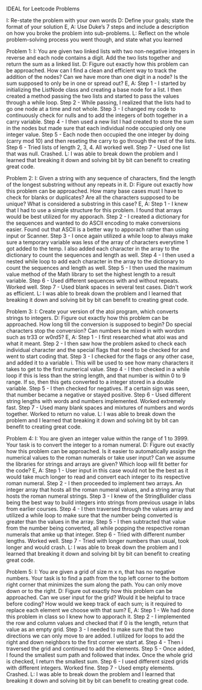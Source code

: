 IDEAL for Leetcode Problems

I: Re-state the problem with your own words
D: Define your goals; state the format of your solution
E, A: Use Duke’s 7 steps and include a description on how you broke the problem into sub-problems.
L: Reflect on the whole problem-solving process you went though, and state what you learned

Problem 1:
  I: You are given two linked lists with two non-negative integers in reverse and each node contains a digit. Add the two lists together and return the sum as a linked list.
  D: Figure out exactly how this problem can be approached. How can I find a clean and efficient way to track the addition of the nodes? Can we have more than one digit in a node? Is the sum supposed to only be in one or spread out?
  E, A: Step 1 - I started by initializing the ListNode class and creating a base node for a list. I then created a method passing the two lists and started to pass the values through a while loop.
        Step 2 - While passing, I realized that the lists had to go one node at a time and not whole.
        Step 3 - I changed my code to continuously check for nulls and to add the integers of both together in a carry variable.
        Step 4 - I then used a new list I had created to store the sum in the nodes but made sure that each individual node occupied only one integer value.
        Step 5 - Each node then occupied the one integer by doing (carry mod 10) and then reseting the carry to go through the rest of the lists.
        Step 6 - Tried lists of length 2, 3, 4. All worked well.
        Step 7 - Used one list that was null. Crashed.
  L: I was able to break down the problem and I learned that breaking it down and solving bit by bit can benefit to creating great code.

Problem 2:
  I: Given a string with any sequence of characters, find the length of the longest substring without any repeats in it.
  D: Figure out exactly how this problem can be approached. How many base cases must I have to check for blanks or duplicates? Are all the characters supposed to be unique? What is considered a substring in this case?
  E, A: Step 1 - I knew that I had to use a simple structure for this problem. I found that arrays would be best utilized for my apporach.
        Step 2 - I created a dictionary for the sequences and wanted to do ASCII encoding to make conversions easier. Found out that ASCII is a better way to apporach rather than using input or Scanner.
        Step 3 - I once again utilized a while loop to always make sure a temporary variable was less of the array of characters everytime 1 got added to the temp. I also added each character in the array to the dictionary to count the sequences and length as well.
        Step 4 - I then used a nested while loop to add each character in the array to the dictionary to count the sequences and length as well.
        Step 5 - I then used the maximum value method of the Math library to set the highest length to a result variable.
        Step 6 - Used different sequences with and without repeats. Worked well.
        Step 7 - Used blank spaces in several test cases. Didn't work as efficient.
  L: I was able to break down the problem and I learned that breaking it down and solving bit by bit can benefit to creating great code.
 
Problem 3:
  I: Create your version of the atoi program, which converts strings to integers. 
  D: Figure out exactly how this problem can be approached. How long till the conversion is supposed to begin? Do special characters stop the conversion? Can numbers be mixed in with wordsm such as tr33 or w0rd5?
  E, A: Step 1 - I first researched what atoi was and what it meant.
        Step 2 - I then saw how the problem asked to check each individual character and the special flags that need to be checked for and went to start coding that.
        Step 3 - I checked for the flags or any other case, and added it to a variable i. This will be used to see how many characters it takes to get to the first numerical value. 
        Step 4 - I then checked in a while loop if this is less than the string length, and that number is within 0 to 9 range. If so, then this gets converted to a integer stored in a double variable.
        Step 5 - I then checked for negatives. If a certain sign was seen, that number became a negative or stayed positive.
        Step 6 - Used different string lengths with words and numbers implemented. Worked extremely fast.
        Step 7 - Used many blank spaces and mixtures of numbers and words together. Worked to return no value.
  L: I was able to break down the problem and I learned that breaking it down and solving bit by bit can benefit to creating great code.

Problem 4:
  I: You are given an integer value within the range of 1 to 3999. Your task is to convert the integer to a roman numeral.
  D: Figure out exactly how this problem can be approached. Is it easier to automatically assign the numerical values to the roman numerals or take user input? Can we assume the libraries for strings and arrays are given? Which loop will fit better for the code?
  E, A: Step 1 - User input in this case would not be the best as it would take much longer to read and convert each integer to its respective roman numeral.
        Step 2 - I then proceeded to implement two arrays. An integer array that hosts all the roman numeral values, and a string array that hosts the roman numeral strings.
        Step 3 - I knew of the StringBuilder class being the best way to build integers into strings from previous usage in labs from earlier courses. 
        Step 4 - I then traversed through the values array and utilized a while loop to make sure that the number being converted is greater than the values in the array.
        Step 5 - I then subtracted that value from the number being converted, all while popping the respective roman numerals that amke up that integer.
        Step 6 - Tried with different number lengths. Worked well.
        Step 7 - Tried with longer numbers than usual, took longer and would crash.
  L: I was able to break down the problem and I learned that breaking it down and solving bit by bit can benefit to creating great code.

Problem 5:
  I: You are given a grid of size m x n, that has no negative numbers. Your task is to find a path from the top left corner to the bottom right corner that minimizes the sum along the path. You can only move down or to the right. 
  D: Figure out exactly how this problem can be approached. Can we user input for the grid? Would it be helpful to trace before coding? How would we keep track of each sum; is it required to replace each element we choose with that sum?
  E, A: Step 1 - We had done this problem in class so I knew how to apporach it.
        Step 2 - I implemented the row and column values and checked that if 0 is the length, return that value as an empty grid. 
        Step 3 - I needed to make sure that the two directions we can only move to are added. I utilized for loops to add the right and down neighbors to the first corner we start at. 
        Step 4 - Then i traversed the grid and continued to add the elements.
        Step 5 - Once added, I found the smallest sum path and followed that index. Once the whole grid is checked, I return the smallest sum.
        Step 6 - I used different sized grids with different integers. Worked fine.
        Step 7 - Used empty elements. Crashed.
  L: I was able to break down the problem and I learned that breaking it down and solving bit by bit can benefit to creating great code.
